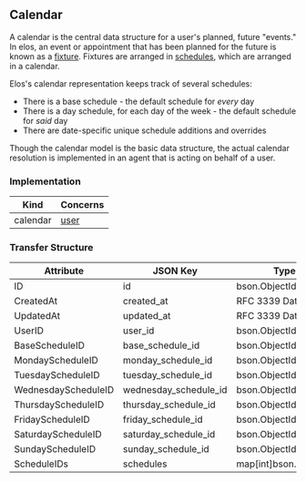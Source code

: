 Calendar
-------

A calendar is the central data structure for a user's planned, future "events." In elos, an event or appointment that has been planned for the future is known as a [fixture](fixture.md). Fixtures are arranged in [schedules](schedule.md), which are arranged in a calendar.

Elos's calendar representation keeps track of several schedules:
 - There is a base schedule - the default schedule for _every_ day
 - There is a day schedule, for each day of the week - the default schedule for _said_ day
 - There are date-specific unique schedule additions and overrides

Though the calendar model is the basic data structure, the actual calendar resolution is implemented in an agent that is acting on behalf of a user.

### Implementation
| Kind     | Concerns        |
| -------- | --------------- |
| calendar | [user](user.md) |

### Transfer Structure
| Attribute           | JSON Key              | Type                                | Access    |
| ------------------- | --------------------- | ----------------------------------- | --------- |
| ID                  | id                    | bson.ObjectId                       | Public    |
| CreatedAt           | created_at            | RFC 3339 DateTime                   | Personal  |
| UpdatedAt           | updated_at            | RFC 3339 DateTime                   | Personal  |
| UserID              | user_id               | bson.ObjectId                       | Personal  |
| BaseScheduleID      | base_schedule_id      | bson.ObjectId                       | Personal  |
| MondayScheduleID    | monday_schedule_id    | bson.ObjectId                       | Personal  |
| TuesdayScheduleID   | tuesday_schedule_id   | bson.ObjectId                       | Personal  |
| WednesdayScheduleID | wednesday_schedule_id | bson.ObjectId                       | Personal  |
| ThursdayScheduleID  | thursday_schedule_id  | bson.ObjectId                       | Personal  |
| FridayScheduleID    | friday_schedule_id    | bson.ObjectId                       | Personal  |
| SaturdayScheduleID  | saturday_schedule_id  | bson.ObjectId                       | Personal  |
| SundayScheduleID    | sunday_schedule_id    | bson.ObjectId                       | Personal  |
| ScheduleIDs         | schedules             | map[int]bson.ObjectId               | Personal  |

